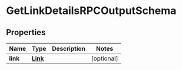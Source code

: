 
# GetLinkDetailsRPCOutputSchema

## Properties
Name | Type | Description | Notes
------------ | ------------- | ------------- | -------------
**link** | [**Link**](Link.md) |  |  [optional]




